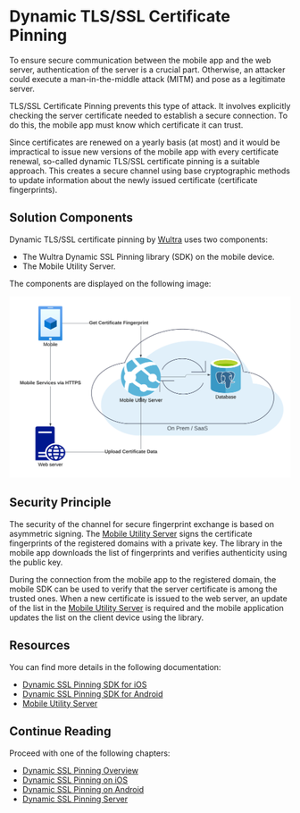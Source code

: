 # Dynamic TLS/SSL Certificate Pinning

<!-- AUTHOR joshis_tweets 2023-05-23T00:00:00Z -->
<!-- SIDEBAR _Sidebar.md sticky -->
<!-- TEMPLATE tutorial -->
<!-- COVER_IMAGE cover.webp -->

To ensure secure communication between the mobile app and the web server, authentication of the server is a crucial part. Otherwise, an attacker could execute a man-in-the-middle attack (MITM) and pose as a legitimate server.

TLS/SSL Certificate Pinning prevents this type of attack. It involves explicitly checking the server certificate needed to establish a secure connection. To do this, the mobile app must know which certificate it can trust.

Since certificates are renewed on a yearly basis (at most) and it would be impractical to issue new versions of the mobile app with every certificate renewal, so-called dynamic TLS/SSL certificate pinning is a suitable approach. This creates a secure channel using base cryptographic methods to update information about the newly issued certificate (certificate fingerprints).

## Solution Components

Dynamic TLS/SSL certificate pinning by [Wultra](https://wultra.com) uses two components:

- The Wultra Dynamic SSL Pinning library (SDK) on the mobile device.
- The Mobile Utility Server.

The components are displayed on the following image:

![ Architecture overview ](./01.png)

## Security Principle

The security of the channel for secure fingerprint exchange is based on asymmetric signing. The [Mobile Utility Server](https://github.com/wultra/mobile-utility-server) signs the certificate fingerprints of the registered domains with a private key. The library in the mobile app downloads the list of fingerprints and verifies authenticity using the public key.

During the connection from the mobile app to the registered domain, the mobile SDK can be used to verify that the server certificate is among the trusted ones. When a new certificate is issued to the web server, an update of the list in the [Mobile Utility Server](https://github.com/wultra/mobile-utility-server) is required and the mobile application updates the list on the client device using the library.

## Resources

You can find more details in the following documentation:

- [Dynamic SSL Pinning SDK for iOS](https://github.com/wultra/ssl-pinning-ios)
- [Dynamic SSL Pinning SDK for Android](https://github.com/wultra/ssl-pinning-android)
- [Mobile Utility Server](https://github.com/wultra/mobile-utility-server)

## Continue Reading

Proceed with one of the following chapters:

- [Dynamic SSL Pinning Overview](./Readme.md)
- [Dynamic SSL Pinning on iOS](./iOS-Tutorial.md)
- [Dynamic SSL Pinning on Android](./Android-Tutorial.md)
- [Dynamic SSL Pinning Server](./Server-Side-Tutorial.md)
